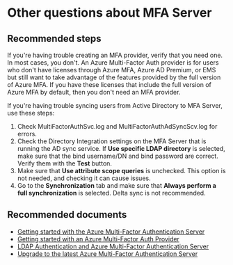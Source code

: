 <properties
	pageTitle="MFA Server (On-Premises)/Other questions regarding MFA server (on-premises)"
	description="MFA Server (On-Premises)/Other questions regarding MFA server (on-premises)"
	service="microsoft.aad"
	resource="Microsoft_AAD_IAM"
	authors="kgremban"
	displayOrder="260"
	selfHelpType="resource"
	supportTopicIds=""
	resourceTags="mfa_overview"
	productPesIds=""
	cloudEnvironments="public"
	articleId="8be9edc6-1654-4758-a453-c996864024f0"
/>

# Other questions about MFA Server

## **Recommended steps**

If you're having trouble creating an MFA provider, verify that you need one. In most cases, you don't. An Azure Multi-Factor Auth provider is for users who don't have licenses through Azure MFA, Azure AD Premium, or EMS but still want to take advantage of the features provided by the full version of Azure MFA. If you have these licenses that include the full version of Azure MFA by default, then you don't need an MFA provider. 

If you're having trouble syncing users from Active Directory to MFA Server, use these steps:

1. Check MultiFactorAuthSvc.log and MultiFactorAuthAdSyncScv.log for errors. 
2. Check the Directory Integration settings on the MFA Server that is running the AD sync service. If **Use specific LDAP directory** is selected, make sure that the bind username/DN and bind password are correct. Verify them with the **Test** button. 
3. Make sure that **Use attribute scope queries** is unchecked. This option is not needed, and checking it can cause issues. 
4. Go to the **Synchronization** tab and make sure that **Always perform a full synchronization** is selected. Delta sync is not recommended.

## **Recommended documents**

- [Getting started with the Azure Multi-Factor Authentication Server](https://docs.microsoft.com/azure/multi-factor-authentication/multi-factor-authentication-get-started-server)  
- [Getting started with an Azure Multi-Factor Auth Provider](https://docs.microsoft.com/azure/multi-factor-authentication/multi-factor-authentication-get-started-auth-provider)  
- [LDAP Authentication and Azure Multi-Factor Authentication Server](https://docs.microsoft.com/azure/multi-factor-authentication/multi-factor-authentication-get-started-server-LDAP)  
- [Upgrade to the latest Azure Multi-Factor Authentication Server](https://docs.microsoft.com/azure/multi-factor-authentication/multi-factor-authentication-server-upgrade)  
